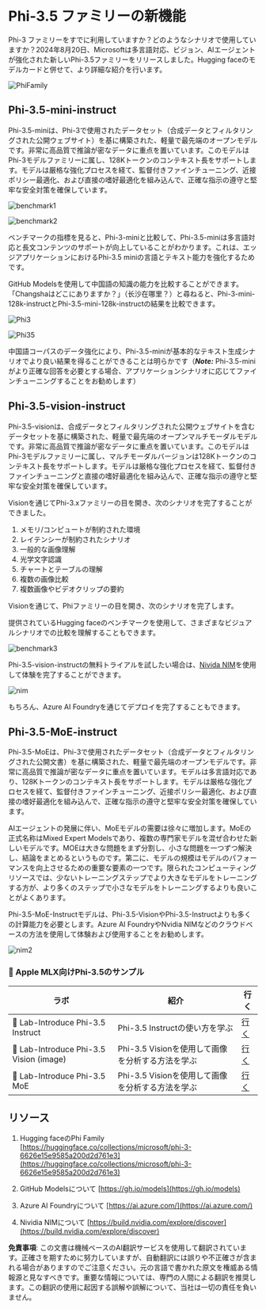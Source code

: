 # **Phi-3.5 ファミリーの新機能**

Phi-3 ファミリーをすでに利用していますか？どのようなシナリオで使用していますか？2024年8月20日、Microsoftは多言語対応、ビジョン、AIエージェントが強化された新しいPhi-3.5ファミリーをリリースしました。Hugging faceのモデルカードと併せて、より詳細な紹介を行います。

![PhiFamily](../../../../../translated_images/Phi3getstarted.086dfb90bb69325da6b717586337f2aec5decc241fda85e322eb55c709167f73.ja.png)


## **Phi-3.5-mini-instruct**

Phi-3.5-miniは、Phi-3で使用されたデータセット（合成データとフィルタリングされた公開ウェブサイト）を基に構築された、軽量で最先端のオープンモデルです。非常に高品質で推論が密なデータに重点を置いています。このモデルはPhi-3モデルファミリーに属し、128Kトークンのコンテキスト長をサポートします。モデルは厳格な強化プロセスを経て、監督付きファインチューニング、近接ポリシー最適化、および直接の嗜好最適化を組み込んで、正確な指示の遵守と堅牢な安全対策を確保しています。

![benchmark1](../../../../../translated_images/benchmark1.479cb048e7d9239b09e562c410a54f6c9eaf85030af67ac6e7de80a69e4778a5.ja.png)

![benchmark2](../../../../../translated_images/benchmark2.76982d411a07caa3ebd706dd6c0ba98b98a5609de371176a67cd619d70d4e6da.ja.png)

ベンチマークの指標を見ると、Phi-3-miniと比較して、Phi-3.5-miniは多言語対応と長文コンテンツのサポートが向上していることがわかります。これは、エッジアプリケーションにおけるPhi-3.5 miniの言語とテキスト能力を強化するためです。

GitHub Modelsを使用して中国語の知識の能力を比較することができます。「Changshaはどこにありますか？」（长沙在哪里？）と尋ねると、Phi-3-mini-128k-instructとPhi-3.5-mini-128k-instructの結果を比較できます。

![Phi3](../../../../../translated_images/gh3.6b1a5c38ed732e40c0effaf4c558badfab0be6148b194aa6bec44adbfb1e4342.ja.png)

![Phi35](../../../../../translated_images/gh35.b0fd2ff379a5f2d995ea1faedd2d7260cfcad7ffbad5a721a8a1b2b3d84028c8.ja.png)

中国語コーパスのデータ強化により、Phi-3.5-miniが基本的なテキスト生成シナリオでより良い結果を得ることができることは明らかです（***Note:*** Phi-3.5-miniがより正確な回答を必要とする場合、アプリケーションシナリオに応じてファインチューニングすることをお勧めします）

## **Phi-3.5-vision-instruct**

Phi-3.5-visionは、合成データとフィルタリングされた公開ウェブサイトを含むデータセットを基に構築された、軽量で最先端のオープンマルチモーダルモデルです。非常に高品質で推論が密なデータに重点を置いています。このモデルはPhi-3モデルファミリーに属し、マルチモーダルバージョンは128Kトークンのコンテキスト長をサポートします。モデルは厳格な強化プロセスを経て、監督付きファインチューニングと直接の嗜好最適化を組み込んで、正確な指示の遵守と堅牢な安全対策を確保しています。

Visionを通じてPhi-3.xファミリーの目を開き、次のシナリオを完了することができました。

1. メモリ/コンピュートが制約された環境
2. レイテンシーが制約されたシナリオ
3. 一般的な画像理解
4. 光学文字認識
5. チャートとテーブルの理解
6. 複数の画像比較
7. 複数画像やビデオクリップの要約

Visionを通じて、Phiファミリーの目を開き、次のシナリオを完了します。

提供されているHugging faceのベンチマークを使用して、さまざまなビジュアルシナリオでの比較を理解することもできます。

![benchmark3](../../../../../translated_images/benchmark3.4d9484cc062f0c5076783f3cb33fe533c03995d3a5debc437420e88960032672.ja.png)

Phi-3.5-vision-instructの無料トライアルを試したい場合は、[Nivida NIM](https://build.nvidia.com/microsoft/phi-3_5-vision-instruct)を使用して体験を完了することができます。

![nim](../../../../../translated_images/nim.c985945596d6b2629658087485d16028a3874dcc37329de51b94adf09d0af661.ja.png)

もちろん、Azure AI Foundryを通じてデプロイを完了することもできます。

## **Phi-3.5-MoE-instruct**

Phi-3.5-MoEは、Phi-3で使用されたデータセット（合成データとフィルタリングされた公開文書）を基に構築された、軽量で最先端のオープンモデルです。非常に高品質で推論が密なデータに重点を置いています。モデルは多言語対応であり、128Kトークンのコンテキスト長をサポートします。モデルは厳格な強化プロセスを経て、監督付きファインチューニング、近接ポリシー最適化、および直接の嗜好最適化を組み込んで、正確な指示の遵守と堅牢な安全対策を確保しています。

AIエージェントの発展に伴い、MoEモデルの需要は徐々に増加します。MoEの正式名称はMixed Expert Modelsであり、複数の専門家モデルを混ぜ合わせた新しいモデルです。MOEは大きな問題をまず分割し、小さな問題を一つずつ解決し、結論をまとめるというものです。第二に、モデルの規模はモデルのパフォーマンスを向上させるための重要な要素の一つです。限られたコンピューティングリソースでは、少ないトレーニングステップでより大きなモデルをトレーニングする方が、より多くのステップで小さなモデルをトレーニングするよりも良いことがよくあります。

Phi-3.5-MoE-Instructモデルは、Phi-3.5-VisionやPhi-3.5-Instructよりも多くの計算能力を必要とします。Azure AI FoundryやNvidia NIMなどのクラウドベースの方法を使用して体験および使用することをお勧めします。

![nim2](../../../../../translated_images/nim2.ab50cc468e987efe5e87e8b9b2927f751b6d080c4a146129c2133da94b0f781e.ja.png)



### **🤖 Apple MLX向けPhi-3.5のサンプル**

| ラボ    | 紹介 | 行く |
| -------- | ------- |  ------- |
| 🚀 Lab-Introduce Phi-3.5 Instruct  | Phi-3.5 Instructの使い方を学ぶ |  [行く](../../../../../code/09.UpdateSamples/Aug/phi3-instruct-demo.ipynb)    |
| 🚀 Lab-Introduce Phi-3.5 Vision (image) | Phi-3.5 Visionを使用して画像を分析する方法を学ぶ |  [行く](../../../../../code/09.UpdateSamples/Aug/phi3-vision-demo.ipynb)    |
| 🚀 Lab-Introduce Phi-3.5 MoE   | Phi-3.5 Visionを使用して画像を分析する方法を学ぶ |  [行く](../../../../../code/09.UpdateSamples/Aug/phi3_moe_demo.ipynb)    |


## **リソース**

1. Hugging faceのPhi Family [https://huggingface.co/collections/microsoft/phi-3-6626e15e9585a200d2d761e3](https://huggingface.co/collections/microsoft/phi-3-6626e15e9585a200d2d761e3)

2. GitHub Modelsについて [https://gh.io/models](https://gh.io/models)

3. Azure AI Foundryについて [https://ai.azure.com/](https://ai.azure.com/)

4. Nividia NIMについて [https://build.nvidia.com/explore/discover](https://build.nvidia.com/explore/discover)

**免責事項**:
この文書は機械ベースのAI翻訳サービスを使用して翻訳されています。正確さを期すために努力していますが、自動翻訳には誤りや不正確さが含まれる場合がありますのでご注意ください。元の言語で書かれた原文を権威ある情報源と見なすべきです。重要な情報については、専門の人間による翻訳を推奨します。この翻訳の使用に起因する誤解や誤解について、当社は一切の責任を負いません。